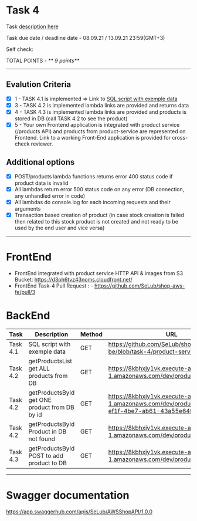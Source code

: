 # __Task 4__

Task [description here](https://github.com/EPAM-JS-Competency-center/cloud-development-course-initial/blob/main/task4-integration-with-database/task.md)

Task due date / deadline date - 08.09.21 / 13.09.21 23:59(GMT+3)

Self check:
 
 TOTAL POINTS - _** 9 points**_
 
-----------
## __Evalution Criteria__

- [x] 1 - TASK 4.1 is implemented => Link to [SQL script with exemple data](https://github.com/SeLub/shop-aws-be/blob/task-4/product-service/sql_scripts/products_and_stocks.sql)
- [x] 3 - TASK 4.2 is implemented lambda links are provided and returns data
- [x] 4 - TASK 4.3 is implemented lambda links are provided and products is stored in DB (call TASK 4.2 to see the product)
- [x] 5 - Your own Frontend application is integrated with product service (/products API) and products from product-service are represented on Frontend. Link to a working Front-End application is provided for cross-check reviewer.

## __Additional options__

- [x] POST/products lambda functions returns error 400 status code if product data is invalid
- [x] All lambdas return error 500 status code on any error (DB connection, any unhandled error in code)
- [x] All lambdas do console.log for each incoming requests and their arguments
- [x] Transaction based creation of product (in case stock creation is failed then related to this stock product is not created and not ready to be used by the end user and vice versa)
------------
# __FrontEnd__

* FrontEnd integrated with product service HTTP API & images from S3 Bucket: https://d3ph6tvz43noms.cloudfront.net/ 
* FrontEnd Task-4 Pull Request : - https://github.com/SeLub/shop-aws-fe/pull/3

# __BackEnd__

  Task   | Description                             |   Method | URL    
---------|-----------------------------------------|----------|----------------------------------------
Task 4.1 | SQL script with exemple data | GET | https://github.com/SeLub/shop-aws-be/blob/task-4/product-service/sql_scripts/
Task 4.2 | getProductsList get ALL products from DB | GET | https://8kbhxjy1vk.execute-api.eu-central-1.amazonaws.com/dev/products/
Task 4.2 | getProductsById get ONE product from DB by id | GET | https://8kbhxjy1vk.execute-api.eu-central-1.amazonaws.com/dev/products/39d39374-ef1f-4be7-ab61-43a55e64f0ad
Task 4.2 | getProductsById Product in DB not found | GET | https://8kbhxjy1vk.execute-api.eu-central-1.amazonaws.com/dev/products/777
Task 4.3 | getProductsById POST to add product to DB | GET | https://8kbhxjy1vk.execute-api.eu-central-1.amazonaws.com/dev/products/

------------

# __Swagger documentation__
https://app.swaggerhub.com/apis/SeLub/AWSShopAPI/1.0.0

